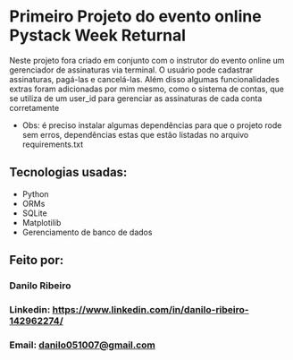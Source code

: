 # Primeiro Projeto do evento online Pystack Week Returnal
Neste projeto fora criado em conjunto com o instrutor do evento online um gerenciador de assinaturas via terminal. O usuário pode cadastrar assinaturas, pagá-las e cancelá-las. Além disso algumas funcionalidades extras foram adicionadas por mim mesmo, como o sistema de contas, que se utiliza de um user_id para gerenciar as assinaturas de cada conta corretamente
* Obs: é preciso instalar algumas dependências para que o projeto rode sem erros, dependências estas que estão listadas no arquivo requirements.txt

## Tecnologias usadas:
* Python
* ORMs
* SQLite
* Matplotilib
* Gerenciamento de banco de dados

## Feito por:
### Danilo Ribeiro 
### Linkedin: https://www.linkedin.com/in/danilo-ribeiro-142962274/
### Email: danilo051007@gmail.com
